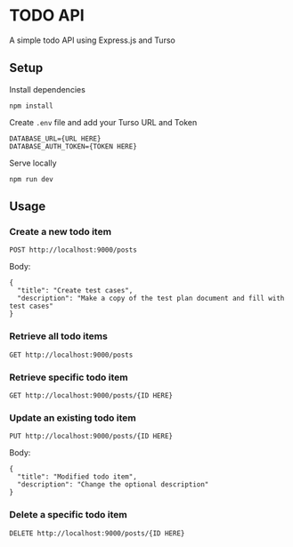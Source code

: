 # TODO API
A simple todo API using Express.js and Turso

## Setup

Install dependencies
```
npm install
```

Create `.env` file and add your Turso URL and Token
```
DATABASE_URL={URL HERE}
DATABASE_AUTH_TOKEN={TOKEN HERE}
```

Serve locally
```
npm run dev
```

## Usage

### Create a new todo item
```
POST http://localhost:9000/posts
```

Body:

```
{
  "title": "Create test cases",
  "description": "Make a copy of the test plan document and fill with test cases"
}
```

### Retrieve all todo items
```
GET http://localhost:9000/posts
```

### Retrieve specific todo item
```
GET http://localhost:9000/posts/{ID HERE}
```

### Update an existing todo item
```
PUT http://localhost:9000/posts/{ID HERE}
```

Body:

```
{
  "title": "Modified todo item",
  "description": "Change the optional description"
}
```

### Delete a specific todo item
```
DELETE http://localhost:9000/posts/{ID HERE}
```

